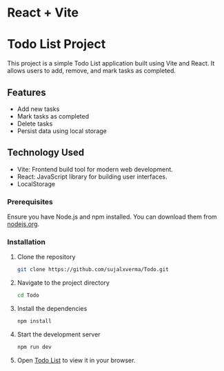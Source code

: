 # React + Vite

# Todo List Project

This project is a simple Todo List application built using Vite and React. It allows users to add, remove, and mark tasks as completed.



## Features

- Add new tasks
- Mark tasks as completed
- Delete tasks
- Persist data using local storage

## Technology Used
- Vite: Frontend build tool for modern web development.
- React: JavaScript library for building user interfaces.
- LocalStorage

### Prerequisites

Ensure you have Node.js and npm installed. You can download them from [nodejs.org](https://nodejs.org/).

### Installation

1. Clone the repository
    ```sh
    git clone https://github.com/sujalxverma/Todo.git
    ```

2. Navigate to the project directory
    ```sh
    cd Todo
    ```

3. Install the dependencies
    ```sh
    npm install
    ```

4. Start the development server
    ```sh
    npm run dev
    ```

5. Open [Todo List]( https://sujalxverma.github.io/Todo/) to view it in your browser.



 